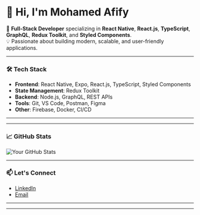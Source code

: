 # 👋 Hi, I'm Mohamed Afify

🚀 **Full-Stack Developer** specializing in **React Native**, **React.js**, **TypeScript**, **GraphQL**, **Redux Toolkit**, and **Styled Components**.  
💡 Passionate about building modern, scalable, and user-friendly applications.

---

### 🛠️ **Tech Stack**

- **Frontend**: React Native, Expo, React.js, TypeScript, Styled Components
- **State Management**: Redux Toolkit
- **Backend**: Node.js, GraphQL, REST APIs
- **Tools**: Git, VS Code, Postman, Figma
- **Other**: Firebase, Docker, CI/CD

---

<!--
### 🔥 **Featured Projects**

1. **[Project Name 1](https://github.com/yourusername/project1)**  
   - A modern mobile app built with React Native and Expo.  
   - Features: [Brief description of features].  

2. **[Project Name 2](https://github.com/yourusername/project2)**  
   - A full-stack web app using React.js, GraphQL, and Redux Toolkit.  
   - Features: [Brief description of features].  
-->

---

### 📈 **GitHub Stats**

![Your GitHub Stats](https://github-readme-stats.vercel.app/api?username=Mohamed1255847&show_icons=true&theme=radical)

---

### 📫 **Let's Connect**

- [LinkedIn](https://www.linkedin.com/in/mohamedafify2548755)
- [Email](mailto:mohamedmahmoud21m@gmail.com)

---

<!--
### 💻 **Currently Working On**

- Building a [project name] using [technologies].  
- Learning [new technology or skill].  
-->

---

<!--
⭐️ **Fun Fact**: [Add a fun fact about yourself or your coding journey!]
-->